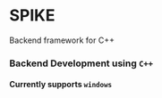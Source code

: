 # SPIKE
Backend framework for C++
### Backend Development using `C++`
#### Currently supports `windows`
